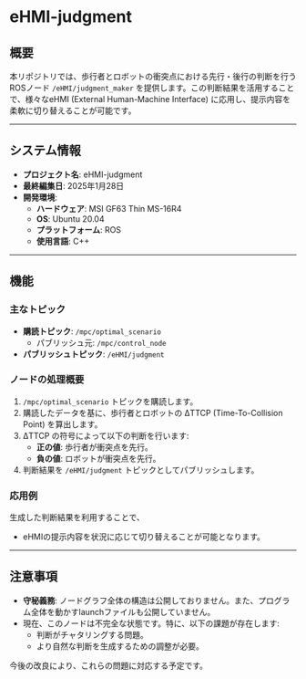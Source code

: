 # eHMI-judgment

## 概要
本リポジトリでは、歩行者とロボットの衝突点における先行・後行の判断を行うROSノード `/eHMI/judgment_maker` を提供します。この判断結果を活用することで、様々なeHMI (External Human-Machine Interface) に応用し、提示内容を柔軟に切り替えることが可能です。

---

## システム情報
- **プロジェクト名**: eHMI-judgment  
- **最終編集日**: 2025年1月28日  
- **開発環境**:
  - **ハードウェア**: MSI GF63 Thin MS-16R4
  - **OS**: Ubuntu 20.04
  - **プラットフォーム**: ROS
  - **使用言語**: C++

---

## 機能
### 主なトピック
- **購読トピック**: `/mpc/optimal_scenario`  
  - パブリッシュ元: `/mpc/control_node`
- **パブリッシュトピック**: `/eHMI/judgment`

### ノードの処理概要
1. `/mpc/optimal_scenario` トピックを購読します。
2. 購読したデータを基に、歩行者とロボットの ΔTTCP (Time-To-Collision Point) を算出します。
3. ΔTTCP の符号によって以下の判断を行います:
   - **正の値**: 歩行者が衝突点を先行。
   - **負の値**: ロボットが衝突点を先行。
4. 判断結果を `/eHMI/judgment` トピックとしてパブリッシュします。

### 応用例
生成した判断結果を利用することで、
- eHMIの提示内容を状況に応じて切り替えることが可能となります。

---

## 注意事項
- **守秘義務**: ノードグラフ全体の構造は公開しておりません。また、プログラム全体を動かすlaunchファイルも公開していません。
- 現在、このノードは不完全な状態です。特に、以下の課題が存在します:
  - 判断がチャタリングする問題。
  - より自然な判断を生成するための調整が必要。

今後の改良により、これらの問題に対応する予定です。
